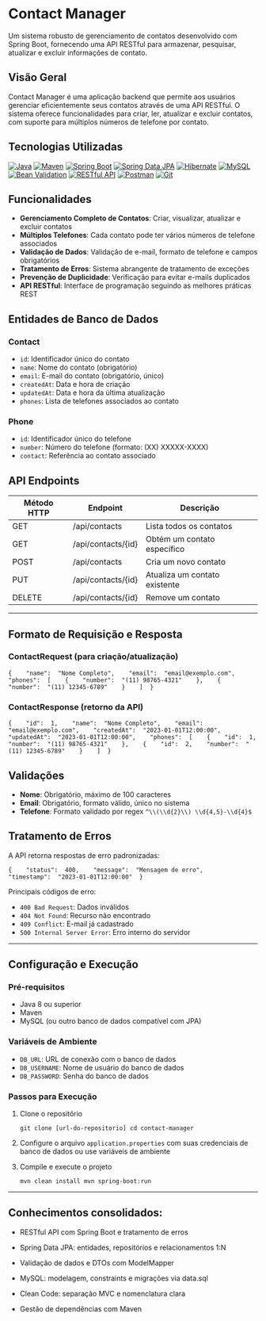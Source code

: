 Contact Manager
===============

Um sistema robusto de gerenciamento de contatos desenvolvido com Spring Boot, fornecendo uma API RESTful para armazenar, pesquisar, atualizar e excluir informações de contato.

Visão Geral
-----------

Contact Manager é uma aplicação backend que permite aos usuários gerenciar eficientemente seus contatos através de uma API RESTful. O sistema oferece funcionalidades para criar, ler, atualizar e excluir contatos, com suporte para múltiplos números de telefone por contato.

## Tecnologias Utilizadas

[![Java](https://img.shields.io/badge/Java-007396?style=flat&logo=java&logoColor=white)](https://www.oracle.com/java/)
[![Maven](https://img.shields.io/badge/Maven-C71A36?style=flat&logo=apache-maven&logoColor=white)](https://maven.apache.org/)
[![Spring Boot](https://img.shields.io/badge/Spring%20Boot-6DB33F?style=flat&logo=spring-boot&logoColor=white)](https://spring.io/projects/spring-boot)
[![Spring Data JPA](https://img.shields.io/badge/Spring%20Data%20JPA-6DB33F?style=flat&logo=spring&logoColor=white)](https://spring.io/projects/spring-data-jpa)
[![Hibernate](https://img.shields.io/badge/Hibernate-59666C?style=flat&logo=hibernate&logoColor=white)](https://hibernate.org/)
[![MySQL](https://img.shields.io/badge/MySQL-4479A1?style=flat&logo=mysql&logoColor=white)](https://www.mysql.com/)
[![Bean Validation](https://img.shields.io/badge/Bean%20Validation-008080?style=flat)](https://beanvalidation.org/)
[![RESTful API](https://img.shields.io/badge/RESTful%20API-005571?style=flat&logo=rest&logoColor=white)](https://restfulapi.net/)
[![Postman](https://img.shields.io/badge/Postman-FF6C37?style=flat&logo=postman&logoColor=white)](https://www.postman.com/)
[![Git](https://img.shields.io/badge/Git-F05032?style=flat&logo=git&logoColor=white)](https://git-scm.com/)


Funcionalidades
---------------

-   **Gerenciamento Completo de Contatos**: Criar, visualizar, atualizar e excluir contatos
-   **Múltiplos Telefones**: Cada contato pode ter vários números de telefone associados
-   **Validação de Dados**: Validação de e-mail, formato de telefone e campos obrigatórios
-   **Tratamento de Erros**: Sistema abrangente de tratamento de exceções
-   **Prevenção de Duplicidade**: Verificação para evitar e-mails duplicados
-   **API RESTful**: Interface de programação seguindo as melhores práticas REST


Entidades de Banco de Dados
---------------------------

### Contact

-   `id`: Identificador único do contato
-   `name`: Nome do contato (obrigatório)
-   `email`: E-mail do contato (obrigatório, único)
-   `createdAt`: Data e hora de criação
-   `updatedAt`: Data e hora da última atualização
-   `phones`: Lista de telefones associados ao contato

### Phone

-   `id`: Identificador único do telefone
-   `number`: Número do telefone (formato: (XX) XXXXX-XXXX)
-   `contact`: Referência ao contato associado

API Endpoints
-------------

| Método HTTP | Endpoint | Descrição |
| --- | --- | --- |
| GET | /api/contacts | Lista todos os contatos |
| GET | /api/contacts/{id} | Obtém um contato específico |
| POST | /api/contacts | Cria um novo contato |
| PUT | /api/contacts/{id} | Atualiza um contato existente |
| DELETE | /api/contacts/{id} | Remove um contato |



---
Formato de Requisição e Resposta
--------------------------------

### ContactRequest (para criação/atualização)


`{    "name":  "Nome Completo",    "email":  "email@exemplo.com",    "phones":  [    {    "number":  "(11) 98765-4321"    },    {    "number":  "(11) 12345-6789"    }    ]  }`

### ContactResponse (retorno da API)


`{    "id":  1,    "name":  "Nome Completo",    "email":  "email@exemplo.com",    "createdAt":  "2023-01-01T12:00:00",    "updatedAt":  "2023-01-01T12:00:00",    "phones":  [    {    "id":  1,    "number":  "(11) 98765-4321"    },    {    "id":  2,    "number":  "(11) 12345-6789"    }    ]  }`

Validações
----------

-   **Nome**: Obrigatório, máximo de 100 caracteres
-   **Email**: Obrigatório, formato válido, único no sistema
-   **Telefone**: Formato validado por regex `^\\(\\d{2}\\) \\d{4,5}-\\d{4}$`

Tratamento de Erros
-------------------

A API retorna respostas de erro padronizadas:


`{    "status":  400,    "message":  "Mensagem de erro",    "timestamp":  "2023-01-01T12:00:00"  }`

Principais códigos de erro:

-   `400 Bad Request`: Dados inválidos
-   `404 Not Found`: Recurso não encontrado
-   `409 Conflict`: E-mail já cadastrado
-   `500 Internal Server Error`: Erro interno do servidor


---
Configuração e Execução
-----------------------

### Pré-requisitos

-   Java 8 ou superior
-   Maven
-   MySQL (ou outro banco de dados compatível com JPA)

### Variáveis de Ambiente

-   `DB_URL`: URL de conexão com o banco de dados
-   `DB_USERNAME`: Nome de usuário do banco de dados
-   `DB_PASSWORD`: Senha do banco de dados

### Passos para Execução

1.  Clone o repositório



    `git clone [url-do-repositorio] cd contact-manager`

2.  Configure o arquivo `application.properties` com suas credenciais de banco de dados ou use variáveis de ambiente
3.  Compile e execute o projeto

   

    `mvn clean install mvn spring-boot:run`

---
Conhecimentos consolidados:
-----------------------

 - RESTful API com Spring Boot e tratamento de erros

 - Spring Data JPA: entidades, repositórios e relacionamentos 1:N

 - Validação de dados e DTOs com ModelMapper

 - MySQL: modelagem, constraints e migrações via data.sql

 - Clean Code: separação MVC e nomenclatura clara

 - Gestão de dependências com Maven




